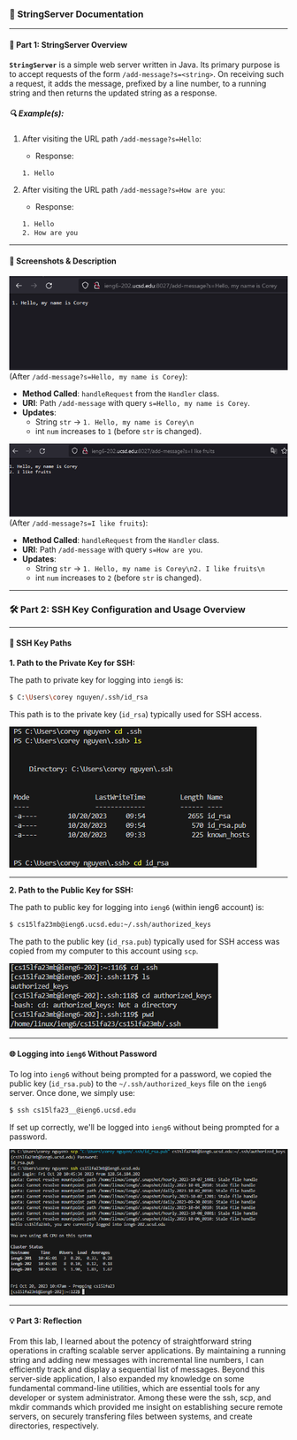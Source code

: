### 📖 StringServer Documentation

---

#### 🚀 Part 1: StringServer Overview

**`StringServer`** is a simple web server written in Java. Its primary purpose is to accept requests of the form `/add-message?s=<string>`. On receiving such a request, it adds the message, prefixed by a line number, to a running string and then returns the updated string as a response.

##### 🔍 Example(s):

1. After visiting the URL path `/add-message?s=Hello`:
    - Response:
    ```
    1. Hello
    ```

2. After visiting the URL path `/add-message?s=How are you`:
    - Response:
    ```
    1. Hello
    2. How are you
    ```
---

#### 📸 Screenshots & Description

![image](first-message.png)
(After `/add-message?s=Hello, my name is Corey`):
- **Method Called**: `handleRequest` from the `Handler` class.
- **URI**: Path `/add-message` with query `s=Hello, my name is Corey`.
- **Updates**:
  - String `str` -> `1. Hello, my name is Corey\n`
  - int `num` increases to `1` (before `str` is changed).

![image](second-message.png) 
(After `/add-message?s=I like fruits`):
- **Method Called**: `handleRequest` from the `Handler` class.
- **URI**: Path `/add-message` with query `s=How are you`.
- **Updates**:
  - String `str` -> `1. Hello, my name is Corey\n2. I like fruits\n`
  - int `num` increases to `2` (before `str` is changed).
 
---

### 🛠 Part 2: SSH Key Configuration and Usage Overview

---

#### 🔑 SSH Key Paths 

**1. Path to the Private Key for SSH:**

The path to private key for logging into `ieng6` is:
```bash
$ C:\Users\corey nguyen/.ssh/id_rsa
```
This path is to the private key (`id_rsa`) typically used for SSH access.

![image](private-key.png)

---

**2. Path to the Public Key for SSH:**

The path to public key for logging into `ieng6` (within ieng6 account) is:
```bash
$ cs15lfa23mb@ieng6.ucsd.edu:~/.ssh/authorized_keys
```
The path to the public key (`id_rsa.pub`) typically used for SSH access was copied from my computer to this account using `scp`.

![image](public-key.png)

---

#### 🌐 Logging into `ieng6` Without Password

To log into `ieng6` without being prompted for a password, we copied the public key (`id_rsa.pub`) to the `~/.ssh/authorized_keys` file on the `ieng6` server. Once done, we simply use:

```bash
$ ssh cs15lfa23__@ieng6.ucsd.edu
```
If set up correctly, we'll be logged into `ieng6` without being prompted for a password.

![image](no-password.png)

---

#### 💡 Part 3: Reflection

From this lab, I learned about the potency of straightforward string operations in crafting scalable server applications. By maintaining a running string and adding new messages with incremental line numbers, I can efficiently track and display a sequential list of messages. Beyond this server-side application, I also expanded my knowledge on some fundamental command-line utilities, which are essential tools for any developer or system administrator. Among these were the ssh, scp, and mkdir commands which provided me insight on establishing secure remote servers, on securely transfering files between systems, and create directories, respectively.
